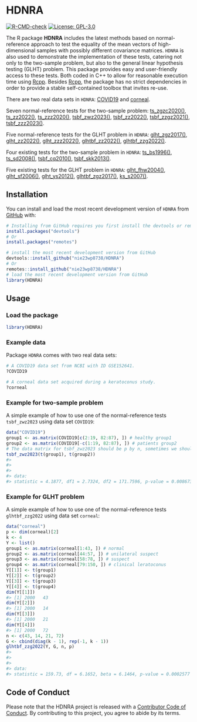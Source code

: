 <!-- README.md is generated from README.Rmd. Please edit that file -->

# HDNRA

<!-- badges: start -->

[![R-CMD-check](https://github.com/nie23wp8738/HDNRA/actions/workflows/R-CMD-check.yaml/badge.svg)](https://github.com/nie23wp8738/HDNRA/actions/workflows/R-CMD-check.yaml) [![License: GPL-3.0](https://img.shields.io/badge/License-GPLv3-blue.svg)](https://www.gnu.org/licenses/gpl-3.0)

<!-- badges: end -->

The R package **HDNRA** includes the latest methods based on normal-reference approach to test the equality of the mean vectors of high-dimensional samples with possibly different covariance matrices. `HDNRA` is also used to demonstrate the implementation of these tests, catering not only to the two-sample problem, but also to the general linear hypothesis testing (GLHT) problem. This package provides easy and user-friendly access to these tests. Both coded in C++ to allow for reasonable execution time using [Rcpp](https://github.com/RcppCore/Rcpp). Besides [Rcpp](https://github.com/RcppCore/Rcpp), the package has no strict dependencies in order to provide a stable self-contained toolbox that invites re-use.

There are two real data sets in `HDNRA`: [COVID19](https://nie23wp8738.github.io/HDNRA/reference/COVID19.html) and [corneal](https://nie23wp8738.github.io/HDNRA/reference/corneal.html).

Seven normal-reference tests for the two-sample problem: [ts_zgzc2020()](https://nie23wp8738.github.io/HDNRA/reference/ts_zgzc2020.html), [ts_zz2022()](https://nie23wp8738.github.io/HDNRA/reference/ts_zz2022.html), [ts_zzz2020()](https://nie23wp8738.github.io/HDNRA/reference/ts_zzz2020.html), [tsbf_zwz2023()](https://nie23wp8738.github.io/HDNRA/reference/tsbf_zwz2023.html), [tsbf_zz2022()](https://nie23wp8738.github.io/HDNRA/reference/tsbf_zz2022.html), [tsbf_zzgz2021()](https://nie23wp8738.github.io/HDNRA/reference/tsbf_zzgz2021.html), [tsbf_zzz2023()](https://nie23wp8738.github.io/HDNRA/reference/tsbf_zzz2023.html).

Five normal-reference tests for the GLHT problem in `HDNRA`: [glht_zgz2017()](https://nie23wp8738.github.io/HDNRA/reference/glht_zgz2017.html), [glht_zz2022()](https://nie23wp8738.github.io/HDNRA/reference/glht_zz2022.html), [glht_zzz2022()](https://nie23wp8738.github.io/HDNRA/reference/glht_zzz2022.html), [glhtbf_zz2022()](https://nie23wp8738.github.io/HDNRA/reference/glhtbf_zz2022.html), [glhtbf_zzg2022()](https://nie23wp8738.github.io/HDNRA/reference/glhtbf_zzg2022.html).

Four existing tests for the two-sample problem in `HDNRA`: [ts_bs1996()](https://nie23wp8738.github.io/HDNRA/reference/ts_bs1996.html), [ts_sd2008()](https://nie23wp8738.github.io/HDNRA/reference/ts_sd2008.html), [tsbf_cq2010()](https://nie23wp8738.github.io/HDNRA/reference/tsbf_cq2010.html), [tsbf_skk2013()](https://nie23wp8738.github.io/HDNRA/reference/tsbf_skk2013.html).

Five existing tests for the GLHT problem in `HDNRA`: [glht_fhw2004()](https://nie23wp8738.github.io/HDNRA/reference/glht_fhw2004.html), [glht_sf2006()](https://nie23wp8738.github.io/HDNRA/reference/glht_sf2006.html), [glht_ys2012()](https://nie23wp8738.github.io/HDNRA/reference/glht_ys2012.html), [glhtbf_zgz2017()](https://nie23wp8738.github.io/HDNRA/reference/glhtbf_zgz2017.html), [ks_s2007()](https://nie23wp8738.github.io/HDNRA/reference/ks_s2007.html).

## Installation

You can install and load the most recent development version of `HDNRA` from [GitHub](https://github.com/) with:

``` r
# Installing from GitHub requires you first install the devtools or remotes package
install.packages("devtools")
# Or
install.packages("remotes")

# install the most recent development version from GitHub
devtools::install_github("nie23wp8738/HDNRA")
# Or
remotes::install_github("nie23wp8738/HDNRA")
# load the most recent development version from GitHub
library(HDNRA)
```

## Usage

### Load the package

``` r
library(HDNRA)
```

### Example data

Package `HDNRA` comes with two real data sets:

``` r
# A COVID19 data set from NCBI with ID GSE152641.
?COVID19

# A corneal data set acquired during a keratoconus study.
?corneal
```

### Example for two-sample problem

A simple example of how to use one of the normal-reference tests `tsbf_zwz2023` using data set `COVID19`:

``` r
data("COVID19")
group1 <- as.matrix(COVID19[c(2:19, 82:87), ]) # healthy group1
group2 <- as.matrix(COVID19[-c(1:19, 82:87), ]) # patients group2
# The data matrix for tsbf_zwz2023 should be p by n, sometimes we should transpose the data matrix
tsbf_zwz2023(t(group1), t(group2))
#> 
#> 
#> 
#> data:  
#> statistic = 4.1877, df1 = 2.7324, df2 = 171.7596, p-value = 0.008673
```

### Example for GLHT problem

A simple example of how to use one of the normal-reference tests `glhtbf_zzg2022` using data set `corneal`:

``` r
data("corneal")
p <- dim(corneal)[2]
k <- 4
Y <- list()
group1 <- as.matrix(corneal[1:43, ]) # normal
group2 <- as.matrix(corneal[44:57, ]) # unilateral suspect
group3 <- as.matrix(corneal[58:78, ]) # suspect
group4 <- as.matrix(corneal[79:150, ]) # clinical leratoconus
Y[[1]] <- t(group1)
Y[[2]] <- t(group2)
Y[[3]] <- t(group3)
Y[[4]] <- t(group4)
dim(Y[[1]])
#> [1] 2000   43
dim(Y[[2]])
#> [1] 2000   14
dim(Y[[3]])
#> [1] 2000   21
dim(Y[[4]])
#> [1] 2000   72
n <- c(43, 14, 21, 72)
G <- cbind(diag(k - 1), rep(-1, k - 1))
glhtbf_zzg2022(Y, G, n, p)
#> 
#> 
#> 
#> data:  
#> statistic = 159.73, df = 6.1652, beta = 6.1464, p-value = 0.0002577
```

## Code of Conduct

Please note that the HDNRA project is released with a [Contributor Code of Conduct](https://contributor-covenant.org/version/2/1/CODE_OF_CONDUCT.html). By contributing to this project, you agree to abide by its terms.
